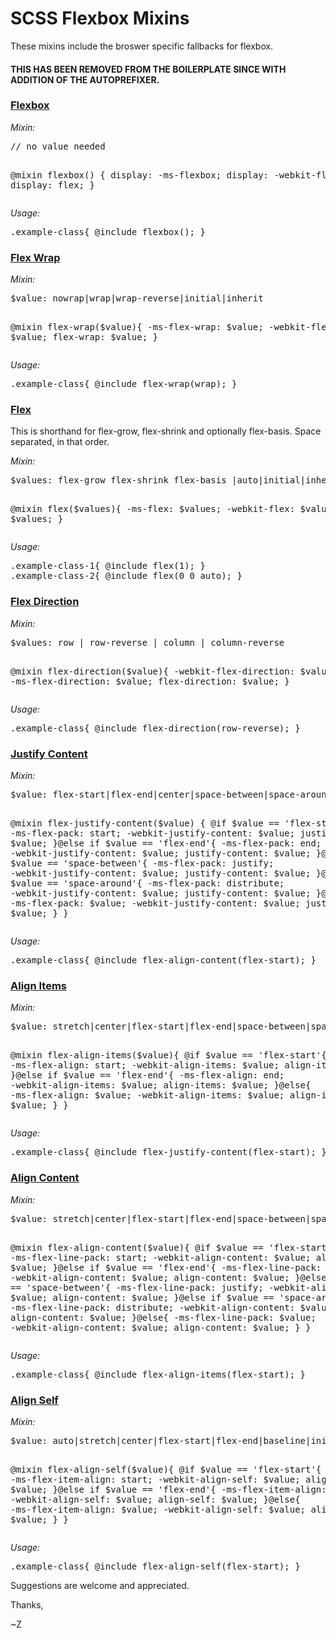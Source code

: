 # SCSS Flexbox Mixins
These mixins include the broswer specific fallbacks for flexbox.

#### THIS HAS BEEN REMOVED FROM THE BOILERPLATE SINCE WITH ADDITION OF THE AUTOPREFIXER.

<h3><a href="http://www.w3schools.com/cssref/css3_pr_flexbox.asp" target="_blank"><strong>Flexbox</strong></a></h3>
<em>Mixin:</em>
<pre>
// no value needed

@mixin flexbox() {
	display: -ms-flexbox;
	display: -webkit-flex;
	display: flex;
}
</pre>
<em>Usage:</em>
<pre>.example-class{ @include flexbox(); }</pre>
<h3><a href="http://www.w3schools.com/cssref/css3_pr_flex-wrap.asp" target="_blank"><strong>Flex Wrap</strong></a></h3>
<em>Mixin:</em>
<pre>
$value: nowrap|wrap|wrap-reverse|initial|inherit

@mixin flex-wrap($value){
	-ms-flex-wrap: $value;
	-webkit-flex-wrap: $value;
	flex-wrap: $value;
}
</pre>
<em>Usage:</em>
<pre>.example-class{ @include flex-wrap(wrap); }</pre>
<h3><a href="http://www.w3schools.com/cssref/css3_pr_flex.asp" target="_blank"><strong>Flex</strong></a></h3>
<p>This is shorthand for flex-grow, flex-shrink and optionally flex-basis. Space separated, in that order.</p>
<em>Mixin:</em>
<pre>
$values: flex-grow flex-shrink flex-basis |auto|initial|inherit

@mixin flex($values){
	-ms-flex:  $values;
	-webkit-flex:  $values;
	flex:  $values;
}
</pre>
<em>Usage:</em>
<pre>
.example-class-1{ @include flex(1); }
.example-class-2{ @include flex(0 0 auto); }
</pre>
<h3><a href="https://www.w3schools.com/cssref/css3_pr_flex-direction.asp" target="_blank"><strong>Flex Direction</strong></a></h3>
<em>Mixin:</em>
<pre>
$values: row | row-reverse | column | column-reverse

@mixin flex-direction($value){
	-webkit-flex-direction: $value;
	-ms-flex-direction: $value;
	flex-direction: $value;
}
</pre>
<em>Usage:</em>
<pre>
.example-class{ @include flex-direction(row-reverse); }
</pre>
<h3><a href="http://www.w3schools.com/cssref/css3_pr_justify-content.asp" target="_blank"><strong>Justify Content</strong></a></h3>
<em>Mixin:</em>
<pre>
$value: flex-start|flex-end|center|space-between|space-around|initial|inherit

@mixin flex-justify-content($value) {
	@if $value == 'flex-start'{
		-ms-flex-pack: start;
		-webkit-justify-content: $value;
		justify-content: $value;
	}@else if $value == 'flex-end'{
		-ms-flex-pack: end;
		-webkit-justify-content: $value;
		justify-content: $value;
	}@else if $value == 'space-between'{
		-ms-flex-pack: justify;
		-webkit-justify-content: $value;
		justify-content: $value;
	}@else if $value == 'space-around'{
		-ms-flex-pack: distribute;
		-webkit-justify-content: $value;
		justify-content: $value;
	}@else{
		-ms-flex-pack: $value;
		-webkit-justify-content: $value;
		justify-content: $value;
	}
}
</pre>
<em>Usage:</em>
<pre>.example-class{ @include flex-align-content(flex-start); }</pre>
<h3><a href="http://www.w3schools.com/cssref/css3_pr_align-items.asp" target="_blank"><strong>Align Items</strong></a></h3>
<em>Mixin:</em>
<pre>
$value: stretch|center|flex-start|flex-end|space-between|space-around|initial|inherit

@mixin flex-align-items($value){
	@if $value == 'flex-start'{
		-ms-flex-align: start;
		-webkit-align-items: $value;
		align-items: $value;
	}@else if $value == 'flex-end'{
		-ms-flex-align: end;
		-webkit-align-items: $value;
		align-items: $value;
	}@else{
		-ms-flex-align: $value;
		-webkit-align-items: $value;
		align-items: $value;
	}
}
</pre>
<em>Usage:</em>
<pre>.example-class{ @include flex-justify-content(flex-start); }</pre>
<h3><a href="http://www.w3schools.com/cssref/css3_pr_align-content.asp" target="_blank"><strong>Align Content</strong></a></h3>
<em>Mixin:</em>
<pre>
$value: stretch|center|flex-start|flex-end|space-between|space-around|initial|inherit

@mixin flex-align-content($value){
	@if $value == 'flex-start'{
		-ms-flex-line-pack: start;
		-webkit-align-content: $value;
		align-content: $value;
	}@else if $value == 'flex-end'{
		-ms-flex-line-pack: end;
		-webkit-align-content: $value;
		align-content: $value;
	}@else if $value == 'space-between'{
		-ms-flex-line-pack: justify;
		-webkit-align-content: $value;
		align-content: $value;
	}@else if $value == 'space-around'{
		-ms-flex-line-pack: distribute;
		-webkit-align-content: $value;
		align-content: $value;
	}@else{
		-ms-flex-line-pack: $value;
		-webkit-align-content: $value;
		align-content: $value;
	}
}
</pre>
<em>Usage:</em>
<pre>.example-class{ @include flex-align-items(flex-start); }</pre>
<h3><a href="http://www.w3schools.com/cssref/css3_pr_align-self.asp" target="_blank"><strong>Align Self</strong></a></h3>
<em>Mixin:</em>
<pre>
$value: auto|stretch|center|flex-start|flex-end|baseline|initial|inherit
	
@mixin flex-align-self($value){
	@if $value == 'flex-start'{
		-ms-flex-item-align: start;
		-webkit-align-self: $value;
		align-self: $value;
	}@else if $value == 'flex-end'{
		-ms-flex-item-align: end;
		-webkit-align-self: $value;
		align-self: $value;
	}@else{
		-ms-flex-item-align: $value;
		-webkit-align-self: $value;
		align-self: $value;
	}
}
</pre>
<em>Usage:</em>
<pre>.example-class{ @include flex-align-self(flex-start); }</pre>

Suggestions are welcome and appreciated.

Thanks,

~Z

